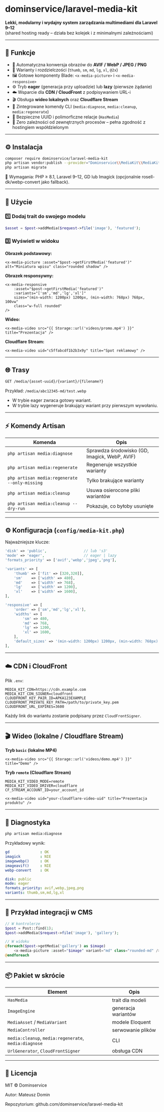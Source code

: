 

# dominservice/laravel-media-kit

**Lekki, modularny i wydajny system zarządzania multimediami dla Laravel 9–12**  
(shared hosting ready – działa bez kolejek i z minimalnymi zależnościami)

---

## 🚀 Funkcje

- 🔄 Automatyczna konwersja obrazów do **AVIF / WebP / JPEG / PNG**
- 🧩 Warianty i rozdzielczości (`thumb`, `sm`, `md`, `lg`, `xl`, `@2x`)
- 🖼️ Gotowe komponenty Blade: `<x-media-picture>` i `<x-media-responsive>`
- ⚙️ Tryb **eager** (generacja przy uploadzie) lub **lazy** (pierwsze żądanie)
- ☁️ Wsparcie dla **CDN / CloudFront** z podpisywaniem URL-i
- 🎬 Obsługa **wideo lokalnych** oraz **Cloudflare Stream**
- 🧰 Zintegrowane komendy CLI (`media:diagnose`, `media:cleanup`, `media:regenerate`)
- 💾 Bezpieczne UUID i polimorficzne relacje (`HasMedia`)
- 🧠 Zero zależności od zewnętrznych procesów – pełna zgodność z hostingiem współdzielonym

---

## ⚙️ Instalacja

```bash
composer require dominservice/laravel-media-kit
php artisan vendor:publish --provider="Dominservice\\MediaKit\\MediaKitServiceProvider" --tag=mediakit-config
php artisan migrate
```
 📌 Wymagania: PHP ≥ 8.1, Laravel 9–12, GD lub Imagick (opcjonalnie rosell-dk/webp-convert jako fallback).

___

## 🧩 Użycie
### 1️⃣ Dodaj trait do swojego modelu
```php
$asset = $post->addMedia($request->file('image'), 'featured');
```
### 3️⃣ Wyświetl w widoku
__Obrazek podstawowy:__
```bladehtml
<x-media-picture :asset="$post->getFirstMedia('featured')" alt="Miniatura wpisu" class="rounded shadow" />
```
__Obrazek responsywny:__
```bladehtml
<x-media-responsive 
    :asset="$post->getFirstMedia('featured')" 
    :variants="['sm','md','lg','xl']" 
    sizes="(min-width: 1200px) 1200px, (min-width: 768px) 768px, 100vw"
    class="w-full rounded"
/>
```
__Wideo:__
```bladehtml
<x-media-video src="{{ Storage::url('videos/promo.mp4') }}" title="Prezentacja" />
```
__Cloudflare Stream:__
```bladehtml
<x-media-video uid="c5ffabcdf1b2b3x9y" title="Spot reklamowy" />
```
___

## 🌐 Trasy
```bash
GET /media/{asset-uuid}/{variant}/{filename?}
```
Przykład:
`/media/abc12345-md/test.webp`

* W trybie eager zwraca gotowy wariant.
* W trybie lazy wygeneruje brakujący wariant przy pierwszym wywołaniu.

___

## ⚡ Komendy Artisan
| Komenda                                                             | Opis                                          |
|---------------------------------------------------------------------|-----------------------------------------------|
| `php artisan media:diagnose`                                          | Sprawdza środowisko (GD, Imagick, WebP, AVIF) |
| `php artisan media:regenerate`| Regeneruje wszystkie warianty                 |
| `php artisan media:regenerate --only-missing`| Tylko brakujące warianty                      |
| `php artisan media:cleanup`| Usuwa osierocone pliki wariantów              |
| `php artisan media:cleanup --dry-run`| Pokazuje, co byłoby usunięte                  |

___

## ⚙️ Konfiguracja (`config/media-kit.php`)
Najważniejsze klucze:
```php
'disk' => 'public',                 // lub 's3'
'mode' => 'eager',                  // eager | lazy
'formats_priority' => ['avif','webp','jpeg','png'],

'variants' => [
    'thumb' => ['fit' => [320,320]],
    'sm'    => ['width' => 480],
    'md'    => ['width' => 768],
    'lg'    => ['width' => 1200],
    'xl'    => ['width' => 1600],
],

'responsive' => [
    'order' => ['sm','md','lg','xl'],
    'widths' => [
        'sm' => 480,
        'md' => 768,
        'lg' => 1200,
        'xl' => 1600,
    ],
    'default_sizes' => '(min-width: 1200px) 1200px, (min-width: 768px) 768px, 100vw',
],
```
___

## ☁️ CDN i CloudFront
Plik `.env`:
```dotenv
MEDIA_KIT_CDN=https://cdn.example.com
MEDIA_KIT_CDN_SIGNER=cloudfront
CLOUDFRONT_KEY_PAIR_ID=APKA123EXAMPLE
CLOUDFRONT_PRIVATE_KEY_PATH=/path/to/private_key.pem
CLOUDFRONT_URL_EXPIRES=3600
```
Każdy link do wariantu zostanie podpisany przez `CloudFrontSigner`.

___

## 🎬 Wideo (lokalne / Cloudflare Stream)
__Tryb `basic` (lokalne MP4)__
```bladehtml
<x-media-video src="{{ Storage::url('videos/demo.mp4') }}" title="Demo" />
```
__Tryb `remote` (Cloudflare Stream)__
```dotenv
MEDIA_KIT_VIDEO_MODE=remote
MEDIA_KIT_VIDEO_DRIVER=cloudflare
CF_STREAM_ACCOUNT_ID=your_account_id
```
```bladehtml
<x-media-video uid="your-cloudflare-video-uid" title="Prezentacja produktu" />
```
___

## 🧪 Diagnostyka
```bash
php artisan media:diagnose
```
Przykładowy wynik:
```yaml
gd              : OK
imagick         : NIE
imagewebp()     : OK
imageavif()     : NIE
webp-convert    : OK

disk: public
mode: eager
formats_priority: avif,webp,jpeg,png
variants: thumb,sm,md,lg,xl
```
___

## 🧰 Przykład integracji w CMS
```php
// W kontrolerze
$post = Post::find(1);
$post->addMedia($request->file('image'), 'gallery');

// W widoku
@foreach($post->getMedia('gallery') as $image)
    <x-media-picture :asset="$image" variant="md" class="rounded-md" />
@endforeach
```
___

## 📦 Pakiet w skrócie

| Element                                               | Opis                |
| ----------------------------------------------------- | ------------------- |
| `HasMedia`                                            | trait dla modeli    |
| `ImageEngine`                                         | generacja wariantów |
| `MediaAsset` / `MediaVariant`                         | modele Eloquent     |
| `MediaController`                                     | serwowanie plików   |
| `media:cleanup`, `media:regenerate`, `media:diagnose` | CLI                 |
| `UrlGenerator`, `CloudFrontSigner`                    | obsługa CDN         |

___

## 📄 Licencja

MIT © Dominservice

Autor: Mateusz Domin

Repozytorium: github.com/dominservice/laravel-media-kit